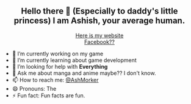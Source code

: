 <h2 align="center"> Hello there 👋 (Especially to daddy's little princess) I am Ashish, your average human. </h2>
<p align="center"> 
  <a href="https://averagecoder.me">Here is my website</a>
  <br>
  <a href="fb.com/ashishfromheaven">Facebook??</a>


- 🔭 I’m currently working on my game
- 🌱 I’m currently learning about  game development
- 🤔 I’m looking for help with **Everything**
- 💬 Ask me about manga and anime maybe?? I don't know.
- 📫 How to reach me: [@AshMorker](https://twitter.com/ashmorker.com)
- 😄 Pronouns: The
- ⚡ Fun fact: Fun facts are fun.
